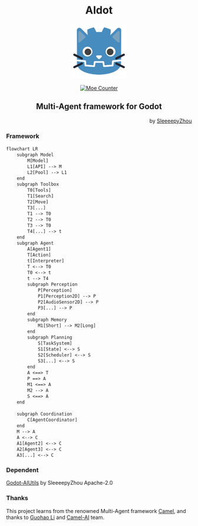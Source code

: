# <center>AIdot</center>
<p align="center">
  <a href="https://github.com/SleeeepyZhou/AIdot">
	<img src="./addons/AIdot/Res/Asset/icon.png" width="150" alt="AIdot logo">
  </a>
</p>

<div align="center">

[![Moe Counter](https://count.getloli.com/@AIdot?name=AIdot&theme=moebooru)](https://github.com/SleeeepyZhou/AIdot)

</div>

## <center>Multi-Agent framework for Godot</center>

<div style="text-align: right;">

  by [SleeeepyZhou](https://github.com/SleeeepyZhou)

</div>

### Framework

```mermaid
flowchart LR
	subgraph Model
		M[Model]
		L1[API] --> M
		L2[Pool] --> L1
	end
	subgraph Toolbox
		T0[Tools]
		T1[Search]
		T2[Move]
		T3[...]
		T1 --> T0
		T2 --> T0
		T3 --> T0
		T4[...] --> t
	end
	subgraph Agent
		A[Agent1]
		T[Action]
		t[Interpreter]
		T <--> T0
		T0 <--> t
		t --> T4
		subgraph Perception
			P[Perception]
			P1[Perception2D] --> P
			P2[AudioSensor2D] --> P
			P3[...] --> P
		end
		subgraph Memory
			M1[Short] --> M2[Long]
		end
		subgraph Planning
			S[TaskSystem]
			S1[State] <--> S
			S2[Scheduler] <--> S
			S3[...] <--> S
		end
		A <==> T
		P ==> A
		M1 <==> A
		M2 --> A
		S <==> A
	end

	subgraph Coordination
		C[AgentCoordinator]
	end
	M --> A
	A <--> C
	A1[Agent2] <--> C
	A2[Agent3] <--> C
	A3[...] <--> C
```

### Dependent
[Godot-AIUtils](https://github.com/SleeeepyZhou/Godot-AIUtils) by SleeeepyZhou Apache-2.0

### Thanks
This project learns from the renowned Multi-Agent framework [Camel](https://github.com/camel-ai/camel), 
and thanks to [Guohao Li](https://github.com/lightaime) and [Camel-AI](https://github.com/camel-ai) team.
